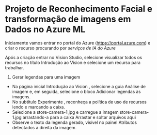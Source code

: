 
# Projeto de Reconhecimento Facial e transformação de imagens em Dados no Azure ML

Iniciamente vamos entrar no portal do Azure (https://portal.azure.com) e criar o recurso procurando por *serviços de IA do Azure*

Após a criação entrar no Vision Studio, selecione visualizar todos os recursos no título Introdução ao Vision e selecione um recurso para trabalhar.

1. Gerar legendas para uma imagem

- Na página inicial Introdução ao Vision , selecione a guia Análise de imagem e, em seguida, selecione o bloco Adicionar legendas às imagens.
- No subtítulo Experimente , reconheça a política de uso de recursos lendo e marcando a caixa.
- Selecione a store-camera-1.jpg e carregue a imagem store-camera-1.jpg arrastando-a para a caixa Arrastar e soltar arquivos aqui
- Observe o texto da legenda gerado, visível no painel Atributos detectados à direita da imagem.




